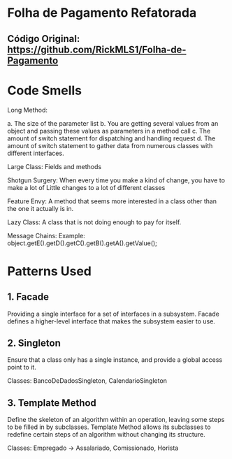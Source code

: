 # Folha de Pagamento Refatorada
##

## Código Original: https://github.com/RickMLS1/Folha-de-Pagamento

# Code Smells

Long Method:

a. The size of the parameter list 
b. You are getting several values from an object and passing these values as parameters in a method call 
c. The amount of switch statement for dispatching and handling request 
d. The amount of switch statement to gather data from numerous classes with different interfaces.

Large Class: Fields and methods

Shotgun Surgery: When every time you make a kind of change, you have to make a lot of Little changes to a lot of different classes

Feature Envy: A method that seems more interested in a class other than the one it actually is in.

Lazy Class: A class that is not doing enough to pay for itself.

Message Chains: Example: object.getE().getD().getC().getB().getA().getValue();

# Patterns Used 

## 1. Facade 

Providing a single interface for a set of interfaces in a subsystem. Facade defines a higher-level interface that makes the subsystem easier to use.

## 2. Singleton

Ensure that a class only has a single instance, and provide a global access point to it.

Classes: BancoDeDadosSingleton, CalendarioSingleton

## 3. Template Method

Define the skeleton of an algorithm within an operation, leaving some steps to be filled in by subclasses. Template Method allows its subclasses to redefine certain steps of an algorithm without changing its structure.

Classes: Empregado -> Assalariado, Comissionado, Horista
